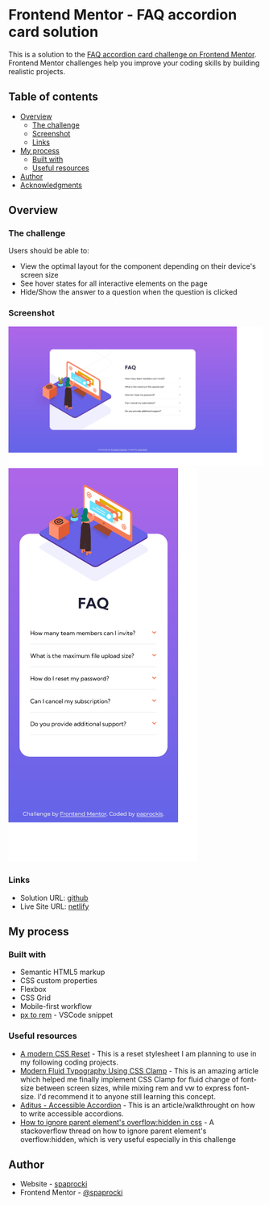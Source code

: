 # Frontend Mentor - FAQ accordion card solution

This is a solution to the [FAQ accordion card challenge on Frontend Mentor](https://www.frontendmentor.io/challenges/faq-accordion-card-XlyjD0Oam). Frontend Mentor challenges help you improve your coding skills by building realistic projects.

## Table of contents

- [Overview](#overview)
  - [The challenge](#the-challenge)
  - [Screenshot](#screenshot)
  - [Links](#links)
- [My process](#my-process)
  - [Built with](#built-with)
  - [Useful resources](#useful-resources)
- [Author](#author)
- [Acknowledgments](#acknowledgments)

## Overview

### The challenge

Users should be able to:

- View the optimal layout for the component depending on their device's screen size
- See hover states for all interactive elements on the page
- Hide/Show the answer to a question when the question is clicked

### Screenshot

![Desktop view screenshot](./images/screenshot-desktop.png)
![Mobile view screenshot](./images/screenshot-mobile.png)

### Links

- Solution URL: [github](https://github.com/spaprocki/faq-accordion-card)
- Live Site URL: [netlify](https://spaprocki-faq-accordion-card.netlify.app/)

## My process

### Built with

- Semantic HTML5 markup
- CSS custom properties
- Flexbox
- CSS Grid
- Mobile-first workflow
- [px to rem](https://marketplace.visualstudio.com/items?itemName=sainoba.px-to-rem) - VSCode snippet

### Useful resources

- [A modern CSS Reset](https://piccalil.li/blog/a-modern-css-reset/) - This is a reset stylesheet I am planning to use in my following coding projects.
- [Modern Fluid Typography Using CSS Clamp](https://www.smashingmagazine.com/2022/01/modern-fluid-typography-css-clamp/) - This is an amazing article which helped me finally implement CSS Clamp for fluid change of font-size between screen sizes, while mixing rem and vw to express font-size. I'd recommend it to anyone still learning this concept.
- [Aditus - Accessible Accordion](https://www.aditus.io/patterns/accordion/) - This is an article/walkthrought on how to write accessible accordions.
- [How to ignore parent element's overflow:hidden in css](https://stackoverflow.com/questions/12013066/how-to-ignore-parent-elements-overflowhidden-in-css) - A stackoverflow thread on how to ignore parent element's overflow:hidden, which is very useful especially in this challenge

## Author

- Website - [spaprocki](https://github.com/spaprocki)
- Frontend Mentor - [@spaprocki](https://www.frontendmentor.io/profile/spaprocki)
